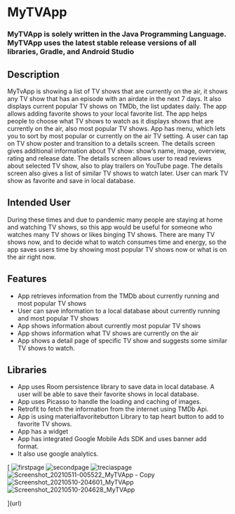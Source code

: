 # MyTVApp

### MyTVApp is solely written in the Java Programming Language. MyTVApp uses the latest stable release versions of all libraries, Gradle, and Android Studio

## Description
MyTvApp is showing a list of TV shows that are currently on the air, it shows any TV show that has an episode with an airdate in the next 7 days. It also displays current popular TV shows on TMDb, the list updates daily. The app allows adding favorite shows to your local favorite list.  The app helps people to choose what TV shows to watch as it displays shows that are currently on the air, also most popular TV shows. App has menu, which lets you to sort by most popular or currently on the air TV setting. A user can tap on TV show poster and transition to a details screen. The details screen gives additional information about TV show: show’s name, image, overview, rating and release date. The details screen allows user to read reviews about selected TV show, also to play trailers on YouTube page. The details screen also gives a list of similar TV shows to watch later. User can mark TV show as favorite and save in local database.

## Intended User

During these times and due to pandemic many people are staying at home and watching TV shows, so this app would be useful for someone who watches many TV shows or likes binging TV shows. There are many TV shows now, and to decide what to watch consumes time and energy, so the app saves users time by showing most popular TV shows now or what is on the air right now.

## Features

- 	 App retrieves information from the TMDb about currently running and most popular TV shows  
- 	 User can save information to a local database about currently running and most popular TV shows
-    App shows information about currently most popular TV shows
- 	 App shows information what TV shows are currently on the air 
- 	 App shows a detail page of specific TV show and suggests some similar TV shows to watch.
 
 
  ## Libraries
  
  - App uses Room persistence library to save data in local database. A user will be able to save their favorite shows in local database.
  - App uses Picasso to handle the loading and caching of images. 
  - Retrofit to fetch the information from the internet using TMDb Api. 
  - App is using materialfavoritebutton Library to tap heart button to add to favorite TV shows.
  - App has a widget
  - App has integrated Google Mobile Ads SDK and uses banner add format. 
  - It  also use google analytics.

[
![firstpage](https://user-images.githubusercontent.com/26045797/117729929-3dafcc80-b1f4-11eb-8d74-8e0f78463065.jpg)
![secondpage](https://user-images.githubusercontent.com/26045797/117729969-4bfde880-b1f4-11eb-8b56-35b251b09e12.jpg)
![treciaspage](https://user-images.githubusercontent.com/26045797/117730006-5b7d3180-b1f4-11eb-96da-91fe0282d7ba.jpg)
![Screenshot_20210511-005522_MyTVApp - Copy](https://user-images.githubusercontent.com/26045797/117730025-646e0300-b1f4-11eb-8612-ed651d741c93.jpg)
![Screenshot_20210510-204601_MyTVApp](https://user-images.githubusercontent.com/26045797/117730043-69cb4d80-b1f4-11eb-9a9b-01ea63335df5.jpg)
![Screenshot_20210510-204628_MyTVApp](https://user-images.githubusercontent.com/26045797/117730050-6df76b00-b1f4-11eb-9f35-2a6db1a7e16d.jpg)





](url)
